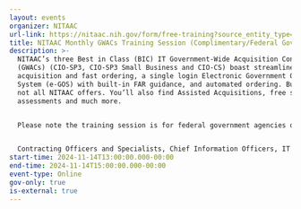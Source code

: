 ```yaml
---
layout: events
organizer: NITAAC
url-link: https://nitaac.nih.gov/form/free-training?source_entity_type=node&source_entity_id=172751#no-back
title: NITAAC Monthly GWACs Training Session (Complimentary/Federal Government Only)
description: >-
  NITAAC’s three Best in Class (BIC) IT Government-Wide Acquisition Contracts
  (GWACs) (CIO-SP3, CIO-SP3 Small Business and CIO-CS) boast streamlined
  acquisition and fast ordering, a single login Electronic Government Ordering
  System (e-GOS) with built-in FAR guidance, and automated ordering. But that’s
  not all NITAAC offers. You’ll also find Assisted Acquisitions, free scope
  assessments and much more. 


  Please note the training session is for federal government agencies only. If you are not a federal government agency and would like to request a training session, please contact NITAAC Support for assistance. 


  Contracting Officers and Specialists, Chief Information Officers, IT program officials and anyone on your team who is involved in the IT procurement process can benefit from attending a NITAAC training session. All attendees will receive 2 Continuous Learning Points (CLP) for attending this training.
start-time: 2024-11-14T13:00:00.000-00:00
end-time: 2024-11-14T15:00:00.000-00:00
event-type: Online
gov-only: true
is-external: true
---
```

